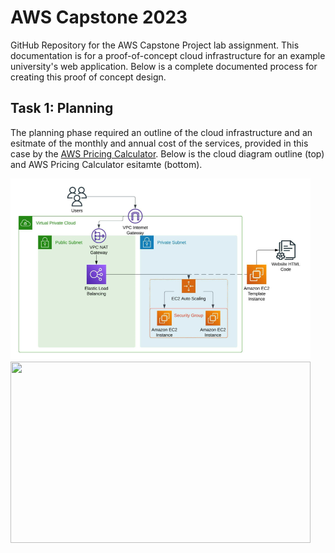 # AWS Capstone 2023

GitHub Repository for the AWS Capstone Project lab assignment. This documentation is for a proof-of-concept cloud infrastructure for an example university's web application.
Below is a complete documented process for creating this proof of concept design.

## Task 1: Planning
The planning phase required an outline of the cloud infrastructure and an esitmate of the monthly and annual cost of the services, provided in this case by the [AWS Pricing Calculator](https://calculator.aws/#/ "AWS Pricing Calculator"). Below is the cloud diagram outline (top) and AWS Pricing Calculator esitamte (bottom).

<img src="https://github.com/VaughnCooley/AWS-Capstone-2023/blob/main/AWS%20diagram.png" width="480" height="290">
<img src="" width="480" height="290">
